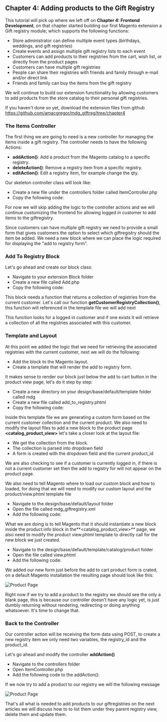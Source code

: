 Chapter 4: Adding products to the Gift Registry
---------------

This tutorial will pick up where we left off on **Chapter 4: Frontend  Development**, on that chapter started 
building our first Magento extension a Gift registry module; which supports the following functions:

- Store administrator can define multiple event types (birthdays, weddings, and gift registries)
- Create events and assign multiple gift registry lists to each event
- Customers can add products to their registries from the cart, wish list, or directly from the product pages
- Customers can have multiple gift registries
- People can share their registries with friends and family through e-mail and/or direct link
- Friends and family can buy the items from the gift registry

We will continue to build our extension functionality by allowing customers to add products from the store
catalog to their personal gift registries.

If you haven't done so yet, download the extension files from github https://github.com/amacgregor/mdg_giftreg/tree/chapter4

### The Items Controller

The first thing we are going to need is a new controller for managing the items inside a gift registry. The controller 
needs to have the following Actions:

- **addAction()**: Add a product from the Magento catalog to a specific registry.
- **deleteAction()**: Remove a registry item from a specific registry.
- **editAction()**: Edit a registry item, for example change the qty.

Our skeleton controller class will look like:

- Create a new file under the controllers folder called ItemController.php 
- Copy the following code:
    
<script src="https://gist.github.com/amacgregor/5306110.js"></script>

For now we will skip adding the logic to the controller actions and we will continue customizing the frontend for
allowing logged in customer to add items to the giftregistry. 

Since customers can have multiple gift registry we need to provide a small form that gives customers the option 
to select which giftregistry should the item be added. We need a new block where we can place the logic required 
for displaying the "add to registry form".

### Add To Registry Block

Let's go ahead and create our block class:

- Navigate to your extension Block folder
- Create a new file called Add.php
- Copy the following code:

<script src="https://gist.github.com/amacgregor/5306225.js"></script>

This block needs a function that returns a collection of registries from the current customer. Let's call our function
**getCustomerRegistryCollection()**, this function will referenced in the template file we will add next

This function looks for a logged in customer and if one exists it will retrieve a collection of all the registries 
associated with this customer.

<script src="https://gist.github.com/amacgregor/5306447.js"></script>

### Template and Layout

At this point we added the logic that we need for retrieving the associated registries with the current customer, next 
we will do the following:

- Add the block to the Magento layout.
- Create a template that will render the add to registry form.

It makes sense to render our block just below the add to cart button in the product view page, let's do it step by step:

- Create a new directory on your design/base/default/template folder called mdg
- Create a new file called add\_to\_registry.phtml
- Copy the following code:

<script src="https://gist.github.com/amacgregor/5307231.js"></script>

Inside this template file we are generating a custom form based on the current customer collection and the current product. We also
need to  modify the layout files to add a new block to the product page **\<catalog\_product\_view\>** let's take a closer
look at the layout file:

- We get the collection from the block.
- The collection is parsed into dropdown field 
- A form is created with the dropdown field and the current product_id

We are also checking to see if a customer is currently logged in, if there is not a current customer set then the add to registry 
for will not appear on the product page. 

We also need to tell Magento where to load our custom block and how to loaded, for doing that we will need to modify our custom layout 
and the product/view.phtml template file

- Navigate to the design/base/default/layout folder
- Open the file called mdg_giftregistry.xml
- Add the following code:

<script src="https://gist.github.com/amacgregor/5308960.js"></script>

What we are doing is to tell Magento that it should instantiate a new block inside the product.info block in the**\<catalog\_product\_view\>** 
page, we also need to modify the product view.phtml template to directly call for the new block we just created.


- Navigate to the design/base/default/template/catalog/product folder
- Open the file called view.phtml
- Add the following code:

<script src="https://gist.github.com/amacgregor/5309017.js"></script>

We added our new form just before the add to cart product form is crated, on a default Magento installation the resulting page should look
like this:

![Product Page](/images/chapter4/product_page.png "Product Page")

Right now if we try to add a product to the registry we should see the only a blank page, this is because our controller doesn't have any
logic yet, is just dumbly returning without rendering, redirecting or doing anything whatsoever. It's time to change that.

### Back to the Controller

Our controller action will be receiving the form data using POST, to create a new registry item we only need two variables, the registry_id 
and the product_id.

Let's go ahead and modify the controller **addAction()** 

- Navigate to the controllers folder
- Open ItemController.php 
- Add the following code to the addAction():

<script src="https://gist.github.com/anonymous/5309831.js"></script>

If we now try to add a product to our registry we will the following message 

![Product Page](/images/chapter4/added_to_the_registry.png "Product Page")

That's all what is needed to add products to our giftregistries on the next articles we will discuss how to to list them under they parent registry view, delete them and update them.